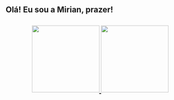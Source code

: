<div align="left">
<h2>Olá! Eu sou a Mirian, prazer!<h2>

<div align="center">
<a href="https://github.com/MirianDuarte">
<img height="180em" src="https://github-readme-stats.vercel.app/api?username=MirianDuarte&show_icons=true&theme=dark">
<img height="180em" src="https://github-readme-stats.vercel.app/api/top-langs/?username=MirianDuarte&layout=compact&theme=dark"
     
#
